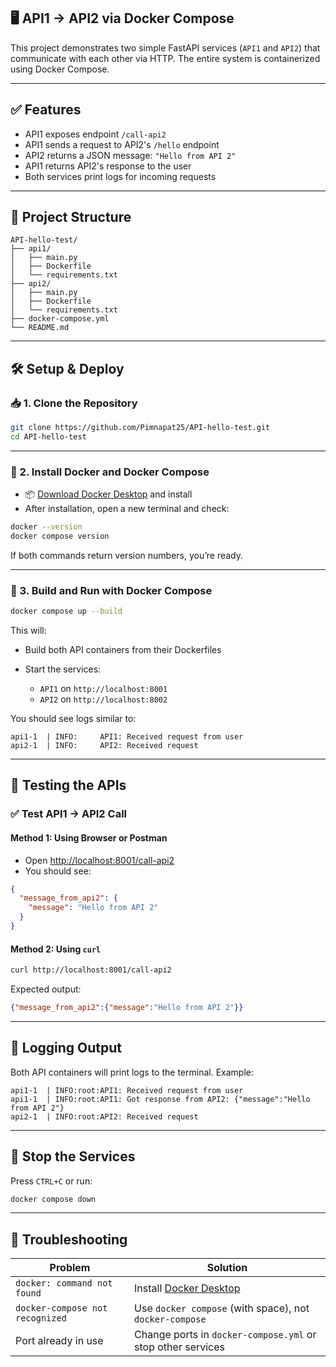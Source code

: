 ## 🖥️ API1 → API2 via Docker Compose

This project demonstrates two simple FastAPI services (`API1` and `API2`) that communicate with each other via HTTP. The entire system is containerized using Docker Compose.

---

## ✅ Features

* API1 exposes endpoint `/call-api2`
* API1 sends a request to API2's `/hello` endpoint
* API2 returns a JSON message: `"Hello from API 2"`
* API1 returns API2's response to the user
* Both services print logs for incoming requests

---

## 🧱 Project Structure

```
API-hello-test/
├── api1/
│   ├── main.py
│   ├── Dockerfile
│   └── requirements.txt
├── api2/
│   ├── main.py
│   ├── Dockerfile
│   └── requirements.txt
├── docker-compose.yml
└── README.md
```

---

## 🛠️ Setup & Deploy

### 📥 1. Clone the Repository

```bash
git clone https://github.com/Pimnapat25/API-hello-test.git
cd API-hello-test
```

---

### 🐳 2. Install Docker and Docker Compose

* 📦 [Download Docker Desktop](https://www.docker.com/products/docker-desktop) and install
* After installation, open a new terminal and check:

```bash
docker --version
docker compose version
```

If both commands return version numbers, you’re ready.

---

### 🚀 3. Build and Run with Docker Compose

```bash
docker compose up --build
```

This will:

* Build both API containers from their Dockerfiles
* Start the services:

  * `API1` on `http://localhost:8001`
  * `API2` on `http://localhost:8002`

You should see logs similar to:

```
api1-1  | INFO:     API1: Received request from user
api2-1  | INFO:     API2: Received request
```

---

## 🧪 Testing the APIs

### ✅ Test API1 → API2 Call

#### Method 1: Using Browser or Postman

* Open [http://localhost:8001/call-api2](http://localhost:8001/call-api2)
* You should see:

```json
{
  "message_from_api2": {
    "message": "Hello from API 2"
  }
}
```

#### Method 2: Using `curl`

```bash
curl http://localhost:8001/call-api2
```

Expected output:

```json
{"message_from_api2":{"message":"Hello from API 2"}}
```

---

## 📜 Logging Output

Both API containers will print logs to the terminal. Example:

```
api1-1  | INFO:root:API1: Received request from user
api1-1  | INFO:root:API1: Got response from API2: {"message":"Hello from API 2"}
api2-1  | INFO:root:API2: Received request
```

---

## 🔁 Stop the Services

Press `CTRL+C` or run:

```bash
docker compose down
```

---

## 🧩 Troubleshooting

| Problem                         | Solution                                                                 |
| ------------------------------- | ------------------------------------------------------------------------ |
| `docker: command not found`     | Install [Docker Desktop](https://www.docker.com/products/docker-desktop) |
| `docker-compose not recognized` | Use `docker compose` (with space), not `docker-compose`                  |
| Port already in use             | Change ports in `docker-compose.yml` or stop other services              |

